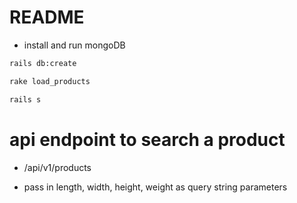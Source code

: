 # README

- install and run mongoDB
```bash
rails db:create
```

```bash
rake load_products
```
```bash
rails s
```

# api endpoint to search a product

- /api/v1/products

- pass in length, width, height, weight as query string parameters


